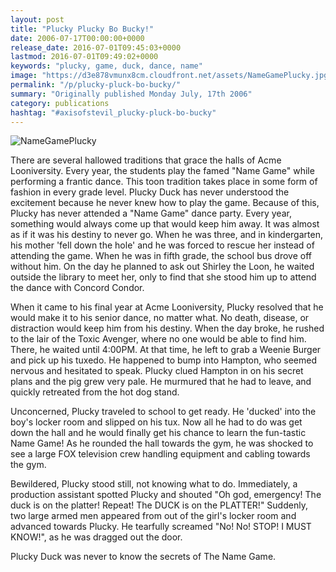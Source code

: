 ```yaml
---
layout: post
title: "Plucky Plucky Bo Bucky!"
date: 2006-07-17T00:00:00+0000
release_date: 2016-07-01T09:45:03+0000
lastmod: 2016-07-01T09:49:02+0000
keywords: "plucky, game, duck, dance, name"
image: "https://d3e878vmunx8cm.cloudfront.net/assets/NameGamePlucky.jpg"
permalink: "/p/plucky-pluck-bo-bucky/"
summary: "Originally published Monday July, 17th 2006"
category: publications
hashtag: "#axisofstevil_plucky-pluck-bo-bucky"
---
```


[Id_1]: https://d3e878vmunx8cm.cloudfront.net/assets/NameGamePlucky.jpg "NameGamePlucky"
![NameGamePlucky][Id_1]

There are several hallowed traditions that grace the halls of Acme Looniversity.  Every year, the students play the famed "Name Game" while performing a frantic dance. This toon tradition takes place in some form of fashion in every grade level. Plucky Duck has never understood the excitement because he never knew how to play the game. Because of this, Plucky has never attended a "Name Game" dance party. Every year, something would always come up that would keep him away. It was almost as if it was his destiny to never go. When he was three, and in kindergarten, his mother 'fell down the hole' and he was forced to rescue her instead of attending the game. When he was in fifth grade, the school bus drove off without him. On the day he planned to ask out Shirley the Loon, he waited outside the library to meet her, only to find that she stood him up to attend the dance with Concord Condor. 

When it came to his final year at Acme Looniversity, Plucky resolved that he would make it to his senior dance, no matter what. No death, disease, or distraction would keep him from his destiny. When the day broke, he rushed to the lair of the Toxic Avenger, where no one would be able to find him. There, he waited until 4:00PM. At that time, he left to grab a Weenie Burger and pick up his tuxedo. He happened to bump into Hampton, who seemed nervous and hesitated to speak. Plucky clued Hampton in on his secret plans and the pig grew very pale. He murmured that he had to leave, and quickly retreated from the hot dog stand.

Unconcerned, Plucky traveled to school to get ready.  He 'ducked' into the boy's locker room and slipped on his tux. Now all he had to do was get down the hall and he would finally get his chance to learn the fun-tastic Name Game! As he rounded the hall towards the gym, he was shocked to see a large FOX television crew handling equipment and cabling towards the gym.

Bewildered, Plucky stood still, not knowing what to do. Immediately, a production assistant spotted Plucky and shouted "Oh god, emergency! The duck is on the platter! Repeat! The DUCK is on the PLATTER!" Suddenly, two large armed men appeared from out of the girl's locker room and advanced towards Plucky. He tearfully screamed "No! No! STOP! I MUST KNOW!", as he was dragged out the door.

Plucky Duck was never to know the secrets of The Name Game.
